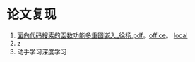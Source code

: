 
# 论文复现
1. [面向代码搜索的函数功能多重图嵌入_徐杨.pdf](https://www.jos.org.cn/jos/article/abstract/me026)。[office](https://gitee.com/weicc214/code_graph_nn_pyg.git)。 [local](test01_code_graph_nn_pyg)
2. z
3. 动手学习深度学习